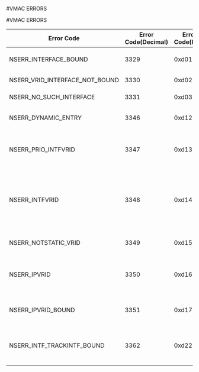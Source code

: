 #VMAC ERRORS

#VMAC ERRORS



<table><thead><tr><th>Error Code</th><th>Error Code(Decimal)</th><th>Error Code(Hex)</th><th>Error Message</th></tr></thead><tbody><tr><td>NSERR_INTERFACE_BOUND</td><td>3329</td><td>0xd01</td><td>Interface already bound</td><tr><tr><td>NSERR_VRID_INTERFACE_NOT_BOUND</td><td>3330</td><td>0xd02</td><td>Interface not bound</td><tr><tr><td>NSERR_NO_SUCH_INTERFACE</td><td>3331</td><td>0xd03</td><td>No such interface</td><tr><tr><td>NSERR_DYNAMIC_ENTRY</td><td>3346</td><td>0xd12</td><td>Dynamic Entry exists.</td><tr><tr><td>NSERR_PRIO_INTFVRID</td><td>3347</td><td>0xd13</td><td>Invalid Priority for interface bound VRID</td><tr><tr><td>NSERR_INTFVRID</td><td>3348</td><td>0xd14</td><td>Binding interface is not allowed for Dynamic or IP bound VRID</td><tr><tr><td>NSERR_NOTSTATIC_VRID</td><td>3349</td><td>0xd15</td><td>Not a Configured VRID</td><tr><tr><td>NSERR_IPVRID</td><td>3350</td><td>0xd16</td><td>IP binding is not allowed for Interface VRID</td><tr><tr><td>NSERR_IPVRID_BOUND</td><td>3351</td><td>0xd17</td><td>VRID already bound to this IP</td><tr><tr><td>NSERR_INTF_TRACKINTF_BOUND</td><td>3362</td><td>0xd22</td><td>Interfaces can either be tracked or bound to a vrID.</td><tr></tbody></table>
